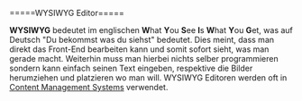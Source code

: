 =====WYSIWYG Editor=====

**WYSIWYG** bedeutet im englischen **W**hat **Y**ou **S**ee **I**s **W**hat **Y**ou **G**et, was auf Deutsch  "Du bekommst was du siehst" bedeutet.
Dies meint, dass man direkt das Front-End bearbeiten kann und somit sofort sieht, was man gerade macht. Weiterhin muss man hierbei nichts selber programmieren sondern kann einfach seinen Text eingeben, respektive die Bilder herumziehen und platzieren wo man will. WYSIWYG Editoren werden oft in [Content Management Systems](/wiki/cms) verwendet.